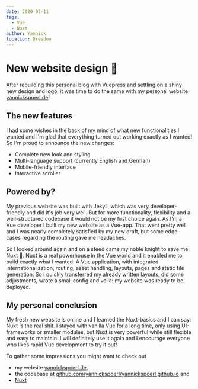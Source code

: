```yaml
---
date: 2020-07-11
tags: 
  - Vue
  - Nuxt
author: Yannick
location: Dresden
---
```


# New website design 🥳

After rebuilding this personal blog with Vuepress and settling on a shiny new design and logo, it was time to do the same with my
personal website [yannickspoerl.de](https://www.yannickspoerl.de)!

## The new features

I had some wishes in the back of my mind of what new functionalities I wanted and I'm glad that everything turned out working
exactly as I wanted! So I'm proud to announce the new changes:

- Complete new look and styling
- Multi-language support (currently English and German)
- Mobile-friendly interface
- Interactive scroller

## Powered by?

My previous website was built with Jekyll, which was very developer-friendly and did it's job very well. But for
more functionality, flexibility and a well-structured codebase it would not be my first choice again. As I'm a Vue developer
I built my new website as a Vue-app. That went pretty well and I was nearly completely satisfied by my new draft, but
some edge-cases regarding the routing gave me headaches.

So I looked around again and on a steed came my noble knight
to save me: Nuxt 🙏. Nuxt is a real powerhouse in the Vue world and it enabled me to build exactly what I wanted:
A Vue application, with integrated internationalization, routing, asset handling, layouts, pages and static file
generation. So I quickly transferred my already written layouts, did some adjustments, wrote a small config and
voilà: my website was ready to be deployed.

## My personal conclusion

My fresh new website is online and I learned the Nuxt-basics and I can say: Nuxt is the real shit. I stayed with vanilla Vue
for a long time, only using UI-frameworks or smaller modules, but Nuxt is very powerful while still flexible and
easy to maintain. I will definitely use it again and I encourage everyone who likes rapid Vue development to try it out!

To gather some impressions you might want to check out

- my website [yannickspoerl.de](https://www.yannickspoerl.de),
- the codebase at [github.com/yannickspoerl/yannickspoerl.github.io](https://github.com/YannickSpoerl/yannickspoerl.github.io) and
- [Nuxt](https://nuxtjs.org/)